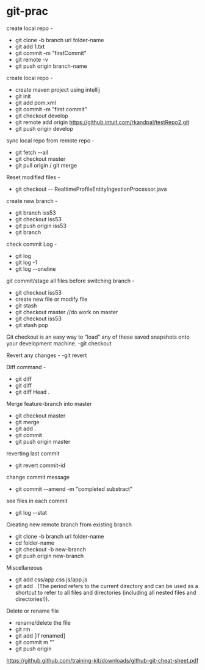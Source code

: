 # git-prac
create local repo -
- git clone -b branch url folder-name
- git add 1.txt
- git commit -m "firstCommit"
- git remote -v
- git push origin branch-name
 
create local repo -
- create maven project using intellij
- git init
- git add pom.xml
- git commit -m "first commit"
- git checkout develop
- git remote add origin https://github.intuit.com/rkandpal/testRepo2.git
- git push origin develop
  
sync local repo from remote repo -
- git fetch --all
- git checkout master
- git pull origin / git merge
  
Reset modified files -
- git checkout -- RealtimeProfileEntityIngestionProcessor.java

create new branch -
- git branch iss53
- git checkout iss53
- git push origin iss53    <this is generic command to push changes to a branch>
- git branch
  
check commit Log -
- git log
- git log -1
- git log --oneline
  
git commit/stage all files before switching branch -
- git checkout iss53
- create new file or modify file
- git stash
- git checkout master
//do work on master
- git checkout iss53
- git stash pop <this will show all the files> 
 
Git checkout is an easy way to “load” any of these saved snapshots onto your development machine.
-git checkout <commit-id>
  
Revert any changes -
-git revert <commit-id>
 
Diff command -
- git diff <commit-id> <commit-id>
- git diff <commit-id> <commit-id> <file-name>
- git diff Head .
 
Merge feature-branch into master
- git checkout master
- git merge <feature-branch>
- git add .
- git commit
- git push origin master

reverting last commit
- git revert commit-id
 
change commit message
- git commit --amend -m "completed substract"

see files in each commit
- git log --stat

Creating new remote branch from existing branch
- git clone -b branch url folder-name
- cd folder-name
- git checkout -b new-branch
- git push origin new-branch

Miscellaneous
- git add css/app.css js/app.js
- git add . (The period refers to the current directory and can be used as a shortcut to refer to all files and directories (including all nested files and directories!)).

Delete or rename file
- rename/delete the file
- git rm <file name>
- git add <new file name> [if renamed]
- git commit m ""
- git push origin <branch>

https://github.github.com/training-kit/downloads/github-git-cheat-sheet.pdf
